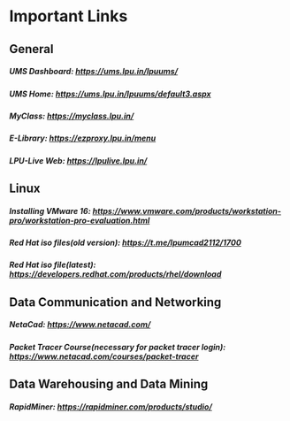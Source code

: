# Important Links

## General
##### UMS Dashboard: https://ums.lpu.in/lpuums/
##### UMS Home: https://ums.lpu.in/lpuums/default3.aspx
##### MyClass: https://myclass.lpu.in/
##### E-Library: https://ezproxy.lpu.in/menu
##### LPU-Live Web: https://lpulive.lpu.in/


## Linux
##### Installing VMware 16: https://www.vmware.com/products/workstation-pro/workstation-pro-evaluation.html
##### Red Hat iso files(old version): https://t.me/lpumcad2112/1700
##### Red Hat iso file(latest): https://developers.redhat.com/products/rhel/download


## Data Communication and Networking
##### NetaCad: https://www.netacad.com/
##### Packet Tracer Course(necessary for packet tracer login): https://www.netacad.com/courses/packet-tracer


## Data Warehousing and Data Mining
##### RapidMiner: https://rapidminer.com/products/studio/
